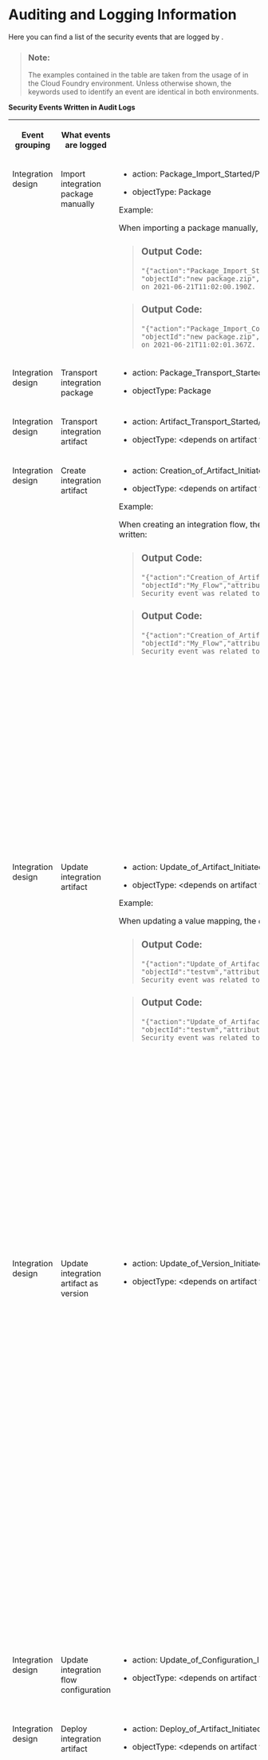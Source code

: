 <!-- loiod1c7bfe00b7c448ab56d7b4d454475f9 -->

# Auditing and Logging Information

Here you can find a list of the security events that are logged by .



> ### Note:  
> The examples contained in the table are taken from the usage of in the Cloud Foundry environment. Unless otherwise shown, the keywords used to identify an event are identical in both environments.

**Security Events Written in Audit Logs**


<table>
<tr>
<th valign="top">

Event grouping

</th>
<th valign="top">

What events are logged

</th>
<th valign="top">

How to identify related log events

</th>
<th valign="top">

Additional information

</th>
</tr>
<tr>
<td valign="top">

Integration design

</td>
<td valign="top">

Import integration package manually

</td>
<td valign="top">

-   action: Package\_Import\_Started/Package\_Import\_Completed

-   objectType: Package


Example:

When importing a package manually, the following events are written:

> ### Output Code:  
> ```
> "{"action":"Package_Import_Started","objectType":"Package",
> "objectId":"new package.zip","attributes":{},"changedAttributes":{}}" 
> on 2021-06-21T11:02:00.190Z. Security event was related to user "SAP".
> ```

> ### Output Code:  
> ```
> "{"action":"Package_Import_Completed","objectType":"Package",
> "objectId":"new package.zip","attributes":{},"changedAttributes":{}}" 
> on 2021-06-21T11:02:01.367Z. Security event was related to user "SAP".
> ```



</td>
<td valign="top">

[Working with Integration Packages](../Development/working-with-integration-packages-45423ba.md) 

</td>
</tr>
<tr>
<td valign="top">

Integration design

</td>
<td valign="top">

Transport integration package

</td>
<td valign="top">

-   action: Package\_Transport\_Started/Package\_Transport\_Completed

-   objectType: Package




</td>
<td valign="top">

[Content Transport](../Development/content-transport-e3c79d6.md) 

</td>
</tr>
<tr>
<td valign="top">

Integration design

</td>
<td valign="top">

Transport integration artifact

</td>
<td valign="top">

-   action: Artifact\_Transport\_Started/Artifact\_Transport\_Completed

-   objectType: <depends on artifact type\>




</td>
<td valign="top">

 

</td>
</tr>
<tr>
<td valign="top">

Integration design

</td>
<td valign="top">

Create integration artifact

</td>
<td valign="top">

-   action: Creation\_of\_Artifact\_Initiated/Creation\_of\_Artifact\_Completed

-   objectType: <depends on artifact type\>


Example:

When creating an integration flow, the `objectType` parameter is `IntegrationFlow`, and the following events are written:

> ### Output Code:  
> ```
> "{"action":"Creation_of_Artifact_Initiated","objectType":"IntegrationFlow",
> "objectId":"My_Flow","attributes":{},"changedAttributes":{}}" on 2021-06-21T11:06:51.751Z. 
> Security event was related to user "SAP".
> ```

> ### Output Code:  
> ```
> "{"action":"Creation_of_Artifact_Completed","objectType":"IntegrationFlow",
> "objectId":"My_Flow","attributes":{},"changedAttributes":{}}" on 2021-06-21T11:06:51.819Z. 
> Security event was related to user "SAP".
> ```



</td>
<td valign="top">

Covers the following kinds of integration artifacts: integration flow, value mapping, OData API, SOAP API, REST API, integration adapter.

[Creating an Integration Flow](../Development/creating-an-integration-flow-da53d93.md)

[Developing an OData API Project](../Development/developing-an-odata-api-project-d961654.md)

[Developing Script and Script Collection](../Development/developing-script-and-script-collection-e60f706.md)

[Creating Message Mapping as an Artifact](../Development/creating-message-mapping-as-an-artifact-1d52a7b.md)

[Develop API-Based Integration Artifacts](../Development/develop-api-based-integration-artifacts-997501d.md)

[Developing Custom Adapters](../Development/developing-custom-adapters-7392cc4.md)

</td>
</tr>
<tr>
<td valign="top">

Integration design

</td>
<td valign="top">

Update integration artifact

</td>
<td valign="top">

-   action: Update\_of\_Artifact\_Initiated/Update\_of\_Artifact\_Completed

-   objectType: <depends on artifact type\>


Example:

When updating a value mapping, the `objectType` parameter is `ValueMapping`, and following events are written:

> ### Output Code:  
> ```
> "{"action":"Update_of_Artifact_Initiated","objectType":"ValueMapping",
> "objectId":"testvm","attributes":{},"changedAttributes":{}}" on 2021-06-25T13:58:23.615Z. 
> Security event was related to user "SAP".
> ```

> ### Output Code:  
> ```
> "{"action":"Update_of_Artifact_Completed","objectType":"ValueMapping",
> "objectId":"testvm","attributes":{},"changedAttributes":{}}" on 2021-06-25T13:58:23.709Z. 
> Security event was related to user "SAP".
> ```



</td>
<td valign="top">

Covers the following kinds of integration artifacts: integration flow, value mapping, OData API, SOAP API, REST API, integration adapter.

[Creating an Integration Flow](../Development/creating-an-integration-flow-da53d93.md)

[Developing an OData API Project](../Development/developing-an-odata-api-project-d961654.md)

[Developing Script and Script Collection](../Development/developing-script-and-script-collection-e60f706.md)

[Creating Message Mapping as an Artifact](../Development/creating-message-mapping-as-an-artifact-1d52a7b.md)

[Develop API-Based Integration Artifacts](../Development/develop-api-based-integration-artifacts-997501d.md)

[Developing Custom Adapters](../Development/developing-custom-adapters-7392cc4.md)

</td>
</tr>
<tr>
<td valign="top">

Integration design

</td>
<td valign="top">

Update integration artifact as version

</td>
<td valign="top">

-   action: Update\_of\_Version\_Initiated/Update\_of\_Version\_Completed

-   objectType: <depends on artifact type\>




</td>
<td valign="top">

Covers the following kinds of integration artifacts: integration flow, value mapping, OData API, SOAP API, REST API, integration adapter.

[Creating an Integration Flow](../Development/creating-an-integration-flow-da53d93.md)

[Developing an OData API Project](../Development/developing-an-odata-api-project-d961654.md)

[Developing Script and Script Collection](../Development/developing-script-and-script-collection-e60f706.md)

[Creating Message Mapping as an Artifact](../Development/creating-message-mapping-as-an-artifact-1d52a7b.md)

[Develop API-Based Integration Artifacts](../Development/develop-api-based-integration-artifacts-997501d.md)

[Developing Custom Adapters](../Development/developing-custom-adapters-7392cc4.md)

</td>
</tr>
<tr>
<td valign="top">

Integration design

</td>
<td valign="top">

Update integration flow configuration

</td>
<td valign="top">

-   action: Update\_of\_Configuration\_Initiated/Update\_of\_Configuration\_Completed

-   objectType: <depends on artifact type\>




</td>
<td valign="top">

[Configure Externalized Parameters of an Integration Flow](../Development/configure-externalized-parameters-of-an-integration-flow-462a478.md) 

</td>
</tr>
<tr>
<td valign="top">

Integration design

</td>
<td valign="top">

Deploy integration artifact

</td>
<td valign="top">

-   action: Deploy\_of\_Artifact\_Initiated/Deploy\_of\_Artifact\_Completed

-   objectType: <depends on artifact type\>




</td>
<td valign="top">

Covers the following kinds of integration artifacts: integration flow, value mapping, OData API, SOAP API, REST API, integration adapter.

[Creating an Integration Flow](../Development/creating-an-integration-flow-da53d93.md)

[Developing an OData API Project](../Development/developing-an-odata-api-project-d961654.md)

[Developing Script and Script Collection](../Development/developing-script-and-script-collection-e60f706.md)

[Creating Message Mapping as an Artifact](../Development/creating-message-mapping-as-an-artifact-1d52a7b.md)

[Develop API-Based Integration Artifacts](../Development/develop-api-based-integration-artifacts-997501d.md)

[Developing Custom Adapters](../Development/developing-custom-adapters-7392cc4.md)

</td>
</tr>
<tr>
<td valign="top">

Integration design

</td>
<td valign="top">

Deploy integration artifact \(mass deployment\)

</td>
<td valign="top">

 

</td>
<td valign="top">

 

</td>
</tr>
<tr>
<td valign="top">

Integration design

</td>
<td valign="top">

Undeploy integration artifact \(only logged in Neo\)

</td>
<td valign="top">

-   action: Undeploy\_of\_artifact\_triggered

-   objectType: <depends on artifact type\>




</td>
<td valign="top">

 

</td>
</tr>
<tr>
<td valign="top">

Integration design

</td>
<td valign="top">

Delete integration artifact

</td>
<td valign="top">

-   action: Deletion\_of\_Artifact\_Initiated/Deletion\_of\_Artifact\_Completed

-   objectType: <depends on artifact type\>




</td>
<td valign="top">

Covers the following kinds of integration artifacts: integration flow, value mapping, OData API, SOAP API, REST API, integration adapter.

[Creating an Integration Flow](../Development/creating-an-integration-flow-da53d93.md)

[Developing an OData API Project](../Development/developing-an-odata-api-project-d961654.md)

[Developing Script and Script Collection](../Development/developing-script-and-script-collection-e60f706.md)

[Creating Message Mapping as an Artifact](../Development/creating-message-mapping-as-an-artifact-1d52a7b.md)

[Develop API-Based Integration Artifacts](../Development/develop-api-based-integration-artifacts-997501d.md)

[Developing Custom Adapters](../Development/developing-custom-adapters-7392cc4.md)

</td>
</tr>
<tr>
<td valign="top">

Integration design

</td>
<td valign="top">

Download WSDL

</td>
<td valign="top">

 

</td>
<td valign="top">

 

</td>
</tr>
<tr>
<td valign="top">

Partner Directory

</td>
<td valign="top">

Read Partner Directory entity

</td>
<td valign="top">

-   action: Read

-   objectType: <depends on Partner Directory entity type\>




</td>
<td valign="top">

[Parameterizing Integration Flows Using the Partner Directory](../Development/parameterizing-integration-flows-using-the-partner-directory-b7812a5.md) 

</td>
</tr>
<tr>
<td valign="top">

Partner Directory

</td>
<td valign="top">

Create Partner Directory entity

</td>
<td valign="top">

-   action: Create

-   objectType: <depends on Partner Directory entity type\>


Example:

Creation of an alternative partner writes the following log event:

> ### Output Code:  
> ```
> "{"action":"Create","objectType":"PD Alternative Partner","objectId":"Agency\u003dAgency;Id\u003dAlternativeID1;Scheme\u003dScheme",
> "attributes":{"Pid":"ID1"},"changedAttributes":{}}" on 2021-06-29T15:00:58.948Z. ..."
> ```



</td>
<td valign="top">

[Parameterizing Integration Flows Using the Partner Directory](../Development/parameterizing-integration-flows-using-the-partner-directory-b7812a5.md) 

</td>
</tr>
<tr>
<td valign="top">

Partner Directory

</td>
<td valign="top">

Update Partner Directory entity

</td>
<td valign="top">

-   action: Change

-   objectType: <depends on Partner Directory entity type\>




</td>
<td valign="top">

[Parameterizing Integration Flows Using the Partner Directory](../Development/parameterizing-integration-flows-using-the-partner-directory-b7812a5.md) 

</td>
</tr>
<tr>
<td valign="top">

Partner Directory

</td>
<td valign="top">

Delete Partner Directory entity

</td>
<td valign="top">

-   action: Delete

-   objectType: <depends on Partner Directory entity type\>


Example:

Deletion of an authorized user writes the following log event:

> ### Output Code:  
> ```
> "{"action":"Delete","objectType":"PD Authorized User","objectId":"..."",
> "attributes":{},"changedAttributes":{}}" on 2021-06-29T15:00:56.218Z. ..."
> ```



</td>
<td valign="top">

[Parameterizing Integration Flows Using the Partner Directory](../Development/parameterizing-integration-flows-using-the-partner-directory-b7812a5.md) 

</td>
</tr>
<tr>
<td valign="top">

Manage security

</td>
<td valign="top">

Create keystore entry

</td>
<td valign="top">

-   action: Create

-   objectType: <depends on keystore entry type\>


Example:

When creating an X.509 key pair, the `objectType` parameter is `X.509 Key-Pair`, and the following event is written:

> ### Output Code:  
> ```
> "{"action":"Create","objectType":"X.509 Key-Pair","objectId":"keypair",
> "attributes":{"Subject CN":"mydepartment.com","Issuer CN":"mydepartment.com",
> "Serial Number":"12345678"},"changedAttributes":{}}" on 2021-06-09T10:33:41.421Z. 
> Security event was related to user "SAP".
> ```



</td>
<td valign="top">

Covers the following kinds of keystore entry: X.509 or SSH key pair, X.509 or SSH key pair.

When restoring a certificate in the *Backup* keystore:

-   action: Create

-   objectType: Backup X.509 Certificate


More information on the keystore:

[Managing Keystore Entries](../Operations/managing-keystore-entries-2dc8942.md)

</td>
</tr>
<tr>
<td valign="top">

Manage security

</td>
<td valign="top">

Update keystore entry by uploading a new file

</td>
<td valign="top">

-   action: Create

-   objectType: <depends on keystore entry type\>


Example:

When uploading an X.509 Certificate, the `objectType` parameter is `X.509 Certificate`, and the following event is written:

> ### Output Code:  
> ```
> "{"action":"Create","objectType":"X.509 Certificate","objectId":"mycertificate1",
> "attributes":{"Issuer CN":"OU\u003dSender,C\u003dDE","Subject CN":"OU\u003dSender,C\u003dDE",
> "Serial Number":"6818011987146590924"},"changedAttributes":{}}" on 2021-06-25T17:30:19.687Z. 
> Security event was related to user "SAP".
> ```



</td>
<td valign="top">

Covers the following kinds of keystore entry: X.509 or SSH key pair, X.509, or SSH key pair.

More information on the keystore:

[Managing Keystore Entries](../Operations/managing-keystore-entries-2dc8942.md)

</td>
</tr>
<tr>
<td valign="top">

Manage security

</td>
<td valign="top">

Rename alias of keystore entry

</td>
<td valign="top">

-   action: Delete/Create

-   objectType: <depends on keystore entry type\>


Example:

Renaming the alias of a certificate from `mycertificate` to `mycertificate1` provides 2 log entries:

> ### Output Code:  
> ```
> "{"action":"Delete","objectType":"X.509 Certificate","objectId":"mycertificate",
> "attributes":{"Issuer CN":"OU\u003dSender,C\u003dDE","Subject CN":"OU\u003dSender,C\u003dDE",
> "Serial Number":"6818011987146590924"},"changedAttributes":{}}" on 2021-06-09T10:42:36.882Z. 
> Security event was related to user "SAP".
> ```

> ### Output Code:  
> ```
> "{"action":"Create","objectType":"X.509 Certificate","objectId":"mycertificate1",
> "attributes":{"Issuer CN":"OU\u003dSender,C\u003dDE","Subject CN":"OU\u003dSender,C\u003dDE",
> "Serial Number":"6818011987146590924"},"changedAttributes":{}}" on 2021-06-09T10:42:36.847Z. 
> Security event was related to user "SAP".
> ```



</td>
<td valign="top">

Covers the following kinds of keystore entry: X.509 or SSH key pair, X.509 key pair, or SSH key pair.

More information on the keystore:

[Managing Keystore Entries](../Operations/managing-keystore-entries-2dc8942.md)

</td>
</tr>
<tr>
<td valign="top">

Manage security

</td>
<td valign="top">

Delete keystore entry

</td>
<td valign="top">

-   action: Delete

-   objectType: <depends on keystore entry type\>




</td>
<td valign="top">

Covers the following kinds of keystore entry: X.509 or SSH key pair, X.509 key pair, or SSH key pair.

More information on the keystore:

[Managing Keystore Entries](../Operations/managing-keystore-entries-2dc8942.md)

</td>
</tr>
<tr>
<td valign="top">

Manage security

</td>
<td valign="top">

Create security material

</td>
<td valign="top">

-   action: PasswordStore

-   objectType: Credential




</td>
<td valign="top">

Covers the following kinds of artifact: User Credentials, OAuth2 Client Credentials, OAuth2 SAML Bearer Assertion, OAuth2 Authorization Code, Secure Parameter.

[Managing Security Material](../Operations/managing-security-material-b8ccb53.md)

</td>
</tr>
<tr>
<td valign="top">

Manage security

</td>
<td valign="top">

Update security material

</td>
<td valign="top">

-   action: PasswordStore

-   objectType: Credential




</td>
<td valign="top">

Covers the following kinds of artifact: User Credentials, OAuth2 Client Credentials, OAuth2 SAML Bearer Assertion, OAuth2 Authorization Code, Secure Parameter.

[Managing Security Material](../Operations/managing-security-material-b8ccb53.md)

</td>
</tr>
<tr>
<td valign="top">

Manage security

</td>
<td valign="top">

Delete security material

</td>
<td valign="top">

-   action: PasswordDelete

-   objectType: Credential




</td>
<td valign="top">

Covers the following kinds of artifact: User Credentials, OAuth2 Client Credentials, OAuth2 SAML Bearer Assertion, OAuth2 Authorization Code, Secure Parameter.

[Managing Security Material](../Operations/managing-security-material-b8ccb53.md)

</td>
</tr>
<tr>
<td valign="top">

Manage security

</td>
<td valign="top">

Upload security material

</td>
<td valign="top">

-   action: PasswordStore

-   objectType: Security Material




</td>
<td valign="top">

Covers the following kinds of artifact: known hosts, PGP public keyring, PGP secret keyring.

[Managing Security Material](../Operations/managing-security-material-b8ccb53.md)

</td>
</tr>
<tr>
<td valign="top">

Manage security

</td>
<td valign="top">

Undeploy security material

</td>
<td valign="top">

-   action: PasswordDelete

-   objectType: Security Material


Example:

During the undeployment of a PGP secret keyring, the following event is written:

> ### Output Code:  
> ```
> "{"action":"PasswordDelete","objectType":"Security Material","objectId":"secring",
> "attributes":{},"changedAttributes":{}}" on 2021-06-25T17:50:35.701Z. 
> Security event was related to user "SAP".
> ```



</td>
<td valign="top">

Covers the following kinds of artifact: known hosts, PGP public keyring, PGP secret keyring.

[Managing Security Material](../Operations/managing-security-material-b8ccb53.md)

</td>
</tr>
<tr>
<td valign="top">

Manage security

</td>
<td valign="top">

Download security material

</td>
<td valign="top">

-   action: Read

-   objectType: Security Material


Example:

For the download of a known hosts file, the following event is written:

> ### Output Code:  
> ```
> "{"action":"Read","objectType":"Security Material","objectId":"known.hosts",
> "attributes":{},"changedAttributes":{}}" on 2021-06-25T17:53:16.589Z. 
> Security event was related to user "SAP".
> ```



</td>
<td valign="top">

Covers the following kinds of artifact: known hosts, PGP public keyring, PGP secret keyring.

[Managing Security Material](../Operations/managing-security-material-b8ccb53.md)

</td>
</tr>
<tr>
<td valign="top">

Manage security

</td>
<td valign="top">

Create access policy

</td>
<td valign="top">

-   action: Create

-   objectType: Access Policy


Example:

For the creation of an access policy, the following event is written:

> ### Output Code:  
> ```
> "{"action":"Create","objectType":"Access Policy","objectId":"101:DemoIntegrationFlows",
> "attributes":{"message":"Successfully created access policy!"},"changedAttributes":{}}" on 2021-06-25T17:57:36.580Z. 
> Security event was related to user "SAP".
> ```



</td>
<td valign="top">

[Managing Access Policies, Cloud Foundry Environment](../Operations/managing-access-policies-cloud-foundry-environment-7db3c87.md)

[Managing Access Policies, Neo Environment](../Operations/managing-access-policies-neo-environment-18f06d4.md)

</td>
</tr>
<tr>
<td valign="top">

Manage security

</td>
<td valign="top">

Update access policy

</td>
<td valign="top">

-   action: Change

-   objectType: Access Policy


Example:

For the update of an access policy, the following event is written:

> ### Output Code:  
> ```
> "{"action":"Change","objectType":"Access Policy","objectId":"101:DemoIntegrationFlows_Changed",
> "attributes":{},"changedAttributes":{"message":{"oldValue":"Successfully updated access policy!",
> "newValue":"Successfully updated access policy!"}}}" on 2021-06-25T17:58:50.146Z. 
> Security event was related to user "SAP".
> ```



</td>
<td valign="top">

[Managing Access Policies, Cloud Foundry Environment](../Operations/managing-access-policies-cloud-foundry-environment-7db3c87.md)

[Managing Access Policies, Neo Environment](../Operations/managing-access-policies-neo-environment-18f06d4.md)

</td>
</tr>
<tr>
<td valign="top">

Manage security

</td>
<td valign="top">

Delete access policy

</td>
<td valign="top">

-   action: Delete

-   objectType: Access Policy


Example:

If you delete an access policy that includes artifact references, 2 logs are written, 1 for the artifact references and 1 for the access policy object:

> ### Output Code:  
> ```
> "{"action":"Delete","objectType":"Artifact Reference","objectId":"1:my second integration flow",
> "attributes":{"ConditionAttribute_1":"Name","ConditionType_1":"regularExpression","ConditionValue_1":
> "My First Integration Flow","Type_1":"INTEGRATION_FLOW","message":"Successfully deleted artifact references!"},
> "changedAttributes":{}}" on 2021-06-25T18:00:17.523Z. Security event was related to user "SAP".
> ```

> ### Output Code:  
> ```
> "{"action":"Delete","objectType":"Access Policy","objectId":"51:my second role",
> "attributes":{"message":"Successfully deleted access policy!"},"changedAttributes":{}}" 
> on 2021-06-25T18:00:17.462Z. Security event was related to user "SAP".
> ```



</td>
<td valign="top">

[Managing Access Policies, Cloud Foundry Environment](../Operations/managing-access-policies-cloud-foundry-environment-7db3c87.md)

[Managing Access Policies, Neo Environment](../Operations/managing-access-policies-neo-environment-18f06d4.md)

</td>
</tr>
<tr>
<td valign="top">

Manage security

</td>
<td valign="top">

Create artifact reference \(for access policy\)

</td>
<td valign="top">

-   action: Create

-   objectType: Artifact Reference


Example:

For the creation of an artifact reference of an access policy, the following event is written:

> ### Output Code:  
> ```
> "{"action":"Create","objectType":"Artifact Reference","objectId":"51:MyFirstIntegrationFlow",
> "attributes":{"ConditionValue":"MyFirstIntegrationFlow","ConditionType":"exactString","ConditionAttribute":"Name",
> "message":"Successfully created artifact references!"},"changedAttributes":{}}" on 2021-06-25T18:03:41.819Z. 
> Security event was related to user "SAP".
> ```



</td>
<td valign="top">

[Managing Access Policies, Cloud Foundry Environment](../Operations/managing-access-policies-cloud-foundry-environment-7db3c87.md)

[Managing Access Policies, Neo Environment](../Operations/managing-access-policies-neo-environment-18f06d4.md)

</td>
</tr>
<tr>
<td valign="top">

Manage security

</td>
<td valign="top">

Update artifact reference \(for access policy\)

</td>
<td valign="top">

-   action: Change

-   objectType: Artifact Reference


Example:

For the update of an artifact reference of an access policy, the following event is written:

> ### Output Code:  
> ```
> "{"action":"Change","objectType":"Artifact Reference","objectId":"51:MyFirstIntegrationFlow_Changed",
> "attributes":{"Type_51":"INTEGRATION_FLOW"},"changedAttributes":{"ConditionValue_51":{"oldValue":"MyFirstIntegrationFlow",
> "newValue":"MySecondIntegrationFlow"},"ConditionType_51":{"oldValue":"exactString","newValue":"exactString"},"message":
> {"oldValue":"Successfully updated artifact references!","newValue":"Successfully updated artifact references!"},
> "ConditionAttribute_51":{"oldValue":"Name","newValue":"Name"}}}" on 2021-06-25T18:05:20.279Z. 
> Security event was related to user "SAP".
> ```



</td>
<td valign="top">

[Managing Access Policies, Cloud Foundry Environment](../Operations/managing-access-policies-cloud-foundry-environment-7db3c87.md)

[Managing Access Policies, Neo Environment](../Operations/managing-access-policies-neo-environment-18f06d4.md)

</td>
</tr>
<tr>
<td valign="top">

Manage security

</td>
<td valign="top">

Delete artifact reference \(for access policy\)

</td>
<td valign="top">

-   action: Delete

-   objectType: Artifact Reference




</td>
<td valign="top">

[Managing Access Policies, Cloud Foundry Environment](../Operations/managing-access-policies-cloud-foundry-environment-7db3c87.md)

[Managing Access Policies, Neo Environment](../Operations/managing-access-policies-neo-environment-18f06d4.md)

</td>
</tr>
<tr>
<td valign="top">

Manage security

</td>
<td valign="top">

Deploy JDBC material

</td>
<td valign="top">

-   action: PasswordStore

-   objectType: Data Source


Example:

For the deployment of JDBC material, the following event is written:

> ### Output Code:  
> ```
> "{"action":"PasswordStore","objectType":"Data Source","objectId":"jdbc01","attributes":{},
> "changedAttributes":{}}" on 2021-06-25T18:09:10.084Z. Security event was related to user "SAP".
> ```



</td>
<td valign="top">

[Managing JDBC Material](../Operations/managing-jdbc-material-32ee7cd.md) 

</td>
</tr>
<tr>
<td valign="top">

Manage security

</td>
<td valign="top">

Undeploy JDBC material

</td>
<td valign="top">

-   action: PasswordDelete

-   objectType: Data Source




</td>
<td valign="top">

[Managing JDBC Material](../Operations/managing-jdbc-material-32ee7cd.md) 

</td>
</tr>
<tr>
<td valign="top">

Manage security

</td>
<td valign="top">

Create user role \(only Cloud Foundry\)

</td>
<td valign="top">

\(tbd\)

</td>
<td valign="top">

[Managing User Roles, Cloud Foundry Environment](../Operations/managing-user-roles-cloud-foundry-environment-4e86f0d.md) 

</td>
</tr>
<tr>
<td valign="top">

Manage security

</td>
<td valign="top">

Update user role \(only Cloud Foundry\)

</td>
<td valign="top">

\(tbd\)

</td>
<td valign="top">

[Managing User Roles, Cloud Foundry Environment](../Operations/managing-user-roles-cloud-foundry-environment-4e86f0d.md) 

</td>
</tr>
<tr>
<td valign="top">

Manage security

</td>
<td valign="top">

Delete user role \(only Cloud Foundry\)

</td>
<td valign="top">

\(tbd\)

</td>
<td valign="top">

[Managing User Roles, Cloud Foundry Environment](../Operations/managing-user-roles-cloud-foundry-environment-4e86f0d.md) 

</td>
</tr>
<tr>
<td valign="top">

Manage security

</td>
<td valign="top">

Create certificate-to-user mapping \(only Neo\)

</td>
<td valign="top">

-   action: Create

-   objectType: Certificate User Mapping




</td>
<td valign="top">

[Managing Certificate-to-User Mappings, Neo Environment](../Operations/managing-certificate-to-user-mappings-neo-environment-88ea2e5.md) 

</td>
</tr>
<tr>
<td valign="top">

Manage security

</td>
<td valign="top">

Read certificate-to-user mapping \(only Neo\)

</td>
<td valign="top">

-   action: Read

-   objectType: Certificate User Mapping




</td>
<td valign="top">

[Managing Certificate-to-User Mappings, Neo Environment](../Operations/managing-certificate-to-user-mappings-neo-environment-88ea2e5.md) 

</td>
</tr>
<tr>
<td valign="top">

Manage security

</td>
<td valign="top">

Update certificate-to-user mapping \(only Neo\)

</td>
<td valign="top">

-   action: Change

-   objectType: Certificate User Mapping




</td>
<td valign="top">

[Managing Certificate-to-User Mappings, Neo Environment](../Operations/managing-certificate-to-user-mappings-neo-environment-88ea2e5.md) 

</td>
</tr>
<tr>
<td valign="top">

Manage security

</td>
<td valign="top">

Save certificate-to-user mapping \(only Neo\)

</td>
<td valign="top">

-   action: Change

-   objectType: Certificate User Mapping




</td>
<td valign="top">

 

</td>
</tr>
<tr>
<td valign="top">

Manage security

</td>
<td valign="top">

Delete certificate-to-user mapping \(only Neo\)

</td>
<td valign="top">

-   action: Delete

-   objectType: Certificate User Mapping




</td>
<td valign="top">

[Managing Certificate-to-User Mappings, Neo Environment](../Operations/managing-certificate-to-user-mappings-neo-environment-88ea2e5.md) 

</td>
</tr>
<tr>
<td valign="top">

Manage stores

</td>
<td valign="top">

Download data store entry

</td>
<td valign="top">

-   action: Read

-   objectType: Message


Example:

Downloading data store entry `HT-1037` of global data store `Products` writes the following audit log event:

> ### Output Code:  
> ```
> "{"action":"Read","objectType":"Message","objectId":"Products/GLOBAL/HT-1037",
> "attributes":{"storeName":"Products","id":"HT-1037"},"changedAttributes":{}}" 
> on 2021-06-29T15:28:47.695Z. 
> ```



</td>
<td valign="top">

[Managing Data Stores](../Operations/managing-data-stores-ac39f1d.md) 

</td>
</tr>
<tr>
<td valign="top">

Manage stores

</td>
<td valign="top">

Delete data store entry

</td>
<td valign="top">

-   action: Delete

-   objectType: Message


Example:

Deletion of data store entry `126` of global data store `CustomerReviews` writes the following audit log event:

> ### Output Code:  
> ```
> "{"action":"Delete","objectType":"Message","objectId":"CustomerReviews/GLOBAL/126",
> "attributes":{"ids":"[126]","storeName":"CustomerReviews","id":"126"},"changedAttributes":{}}" 
> on 2021-06-29T15:22:30.135Z.
> ```



</td>
<td valign="top">

[Managing Data Stores](../Operations/managing-data-stores-ac39f1d.md) 

</td>
</tr>
<tr>
<td valign="top">

Manage stores

</td>
<td valign="top">

Delete data store

</td>
<td valign="top">

-   action: Delete

-   objectType: Message


Example:

Deletion of global data store `CustomerReviews` writes the following audit log event:

> ### Output Code:  
> ```
> "{"action":"Delete","objectType":"Message","objectId":"CustomerReviews/GLOBAL/ALL",
> "attributes":{"storeName":"CustomerReviews"},"changedAttributes":{}}" on 2021-06-29T15:26:34.345Z. 
> ```



</td>
<td valign="top">

[Managing Data Stores](../Operations/managing-data-stores-ac39f1d.md) 

</td>
</tr>
<tr>
<td valign="top">

Manage stores

</td>
<td valign="top">

Download variable

</td>
<td valign="top">

-   action: Read

-   objectType: Message


Example:

Download of global variable `timestamp` writes the following audit log event:

> ### Output Code:  
> ```
> "{"action":"Read","objectType":"Message","objectId":"sap_global_store/GLOBAL/timestamp",
> "attributes":{"storeName":"sap_global_store","id":"timestamp"},"changedAttributes":{}}" on 2021-06-30T09:53:31.226Z. 
> ```

Example:

Download of local variable `ProductId` \(related to integration flow `Write_Product_ID` writes the following audit log event:

> ### Output Code:  
> ```
> "{"action":"Read","objectType":"Message","objectId":"sap_global_store/Write_Product_ID/ProductId",
> "attributes":{"qualifier":"Write_Product_ID","storeName":"sap_global_store","id":"ProductId"},"changedAttributes":{}}" 
> on 2021-06-30T10:04:51.569Z. 
> ```



</td>
<td valign="top">

[Managing Variables](../Operations/managing-variables-ca93653.md) 

</td>
</tr>
<tr>
<td valign="top">

Manage stores

</td>
<td valign="top">

Delete variable

</td>
<td valign="top">

-   action: Delete

-   objectType: Variable


Example:

Deletion of global variable `timestamp` writes the following audit log event:

> ### Output Code:  
> ```
> "{"action":"Delete","objectType":"Variable","objectId":"sap_global_store/GLOBAL/timestamp",
> "attributes":{"ids":"[timestamp]","storeName":"sap_global_store","id":"timestamp"},"changedAttributes":{}}" 
> on 2021-06-30T09:56:48.985Z. 
> ```

Example:

Deletion of local variable `ProductId` \(related to integration flow `Write_Product_ID` writes the following audit log event:

> ### Output Code:  
> ```
> "{"action":"Delete","objectType":"Variable","objectId":"sap_global_store/Write_Product_ID/ProductId",
> "attributes":{"qualifier":"Write_Product_ID","ids":"[ProductId]","storeName":"sap_global_store","id":"ProductId"},
> "changedAttributes":{}}" on 2021-06-30T10:08:27.385Z. 
> ```



</td>
<td valign="top">

[Managing Variables](../Operations/managing-variables-ca93653.md) 

</td>
</tr>
<tr>
<td valign="top">

Manage stores

</td>
<td valign="top">

Move messages to another queue

</td>
<td valign="top">

-   action: Move

-   objectType: Message Queue




</td>
<td valign="top">

[Managing Message Queues](../Operations/managing-message-queues-cdcce24.md) 

</td>
</tr>
<tr>
<td valign="top">

Manage stores

</td>
<td valign="top">

Delete message queue

</td>
<td valign="top">

-   action: Delete

-   objectType: Message Queue


Example:

Deletion of message queue `MyQueue` writes the following audit log event:

> ### Output Code:  
> ```
> "{"action":"Delete","objectType":"Message Queue","objectId":"MyQueue",
> "attributes":{},"changedAttributes":{}}" on 2021-06-30T10:26:08.601Z. 
> ```



</td>
<td valign="top">

[Managing Message Queues](../Operations/managing-message-queues-cdcce24.md) 

</td>
</tr>
<tr>
<td valign="top">

Manage stores

</td>
<td valign="top">

Delete message from message queue

</td>
<td valign="top">

-   action: Delete

-   objectType: Message


Example:

Deletion of a message from message queue `MyQueue` writes the following audit log event:

> ### Output Code:  
> ```
> "{"action":"Delete","objectType":"Message","objectId":"ID:12345-abcde",
> "attributes":{"Queue":"MyQueue"},"changedAttributes":{}}" on 2021-06-30T10:49:47.974Z. 
> ```



</td>
<td valign="top">

[Managing Message Queues](../Operations/managing-message-queues-cdcce24.md) 

</td>
</tr>
<tr>
<td valign="top">

Manage stores

</td>
<td valign="top">

Download message from message queue

</td>
<td valign="top">

-   action: Read

-   objectType: Message


Example:

Downloading a message from message queue `MyQueue` writes the following audit log event:

> ### Output Code:  
> ```
> "{"action":"Read","objectType":"Message","objectId":"ID:12345-abcde",
> "attributes":{"Queue":"MyQueue"},"changedAttributes":{}}" on 2021-06-30T10:49:40.913Z.
> ```



</td>
<td valign="top">

[Managing Message Queues](../Operations/managing-message-queues-cdcce24.md) 

</td>
</tr>
<tr>
<td valign="top">

Manage stores

</td>
<td valign="top">

Retry message from message queue

</td>
<td valign="top">

-   action: Retry

-   objectType: Message




</td>
<td valign="top">

[Managing Message Queues](../Operations/managing-message-queues-cdcce24.md) 

</td>
</tr>
<tr>
<td valign="top">

Message monitoring

</td>
<td valign="top">

Read / download message payload / header when monitoring integration flow with Trace log level

</td>
<td valign="top">

-   action: Read

-   objectType: Message Payload \(Trace\)


Example:

Reading the message payload writes the following audit log event:

> ### Output Code:  
> ```
> "{"action":"Read","objectType":"Message Payload (Trace)",
> "objectId":"mplId\1234-xyz;traceId\abcd;stepId\u003dEndEvent_2; 
> Odata-Read","attributes":{"message":"Reading Content for Message Payload (Trace) with Id 1353"},
> "changedAttributes":{}}" on 2021-07-05T10:09:35.531Z.
> ```



</td>
<td valign="top">

[Monitor Message Processing](../Operations/monitor-message-processing-314df3f.md) 

</td>
</tr>
<tr>
<td valign="top">

Message monitoring

</td>
<td valign="top">

Read message processing log attachment

</td>
<td valign="top">

-   action: Read

-   objectType: MPL Attachment




</td>
<td valign="top">

[Monitor Message Processing](../Operations/monitor-message-processing-314df3f.md) 

</td>
</tr>
</table>

**Related Information**  


[Audit Logging in the Cloud Foundry Environment](https://help.sap.com/viewer/65de2977205c403bbc107264b8eccf4b/Cloud/en-US/f92c86ab11f6474ea5579d839051c334.html)

[Audit Logging in the Neo Environment](https://help.sap.com/viewer/ea72206b834e4ace9cd834feed6c0e09/Cloud/en-US/02c39712c1064c96b37c1ea5bc9420dc.html)

